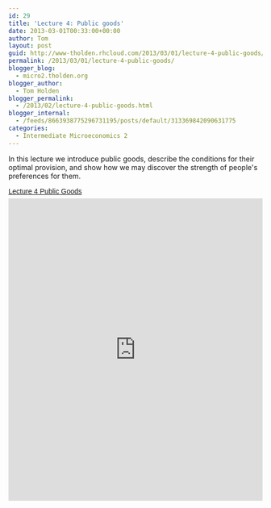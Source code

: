 ```yaml
---
id: 29
title: 'Lecture 4: Public goods'
date: 2013-03-01T00:33:00+00:00
author: Tom
layout: post
guid: http://www-tholden.rhcloud.com/2013/03/01/lecture-4-public-goods/
permalink: /2013/03/01/lecture-4-public-goods/
blogger_blog:
  - micro2.tholden.org
blogger_author:
  - Tom Holden
blogger_permalink:
  - /2013/02/lecture-4-public-goods.html
blogger_internal:
  - /feeds/8663938775296731195/posts/default/313369842090631775
categories:
  - Intermediate Microeconomics 2
---
```

In this lecture we introduce public goods, describe the conditions for their optimal provision, and show how we may discover the strength of people's preferences for them. <p style=" margin: 12px auto 6px auto; font-family: Helvetica,Arial,Sans-serif; font-style: normal; font-variant: normal; font-weight: normal; font-size: 14px; line-height: normal; font-size-adjust: none; font-stretch: normal; -x-system-font: none; display: block;">   <a title="View Lecture 4 Public Goods on Scribd" href="http://www.scribd.com/doc/127860567/Lecture-4-Public-Goods" style="text-decoration: underline;">Lecture 4 Public Goods</a></p><iframe src="http://www.scribd.com/embeds/127860567/content?start_page=1&view_mode=scroll" data-auto-height="false" data-aspect-ratio="undefined" scrolling="no" width="100%" height="600" frameborder="0"></iframe>